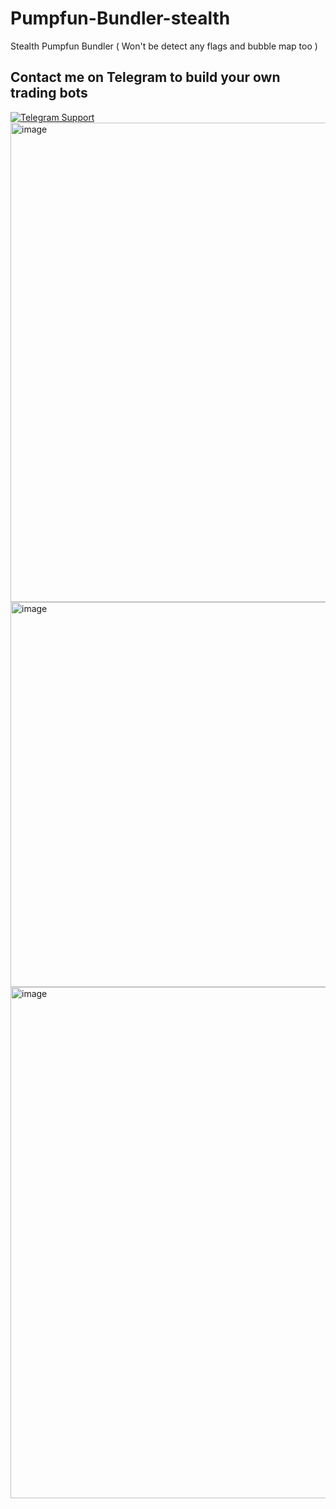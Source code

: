 # Pumpfun-Bundler-stealth
Stealth Pumpfun Bundler ( Won't be detect any flags and bubble map too )



## Contact me on Telegram to build your own trading bots
<a href="https://t.me/cashblaze129" target="_blank">
  <img src="https://img.shields.io/badge/Telegram-@Contact_Me-0088cc?style=for-the-badge&logo=telegram&logoColor=white" alt="Telegram Support" />
</a>

<img width="1280" height="767" alt="image" src="https://github.com/user-attachments/assets/430e5358-a8d1-45ce-be3c-c160e65bdcb2" />

<img width="1280" height="616" alt="image" src="https://github.com/user-attachments/assets/ecc19ff4-1da6-44a3-984b-c5e878688482" />

<img width="1280" height="818" alt="image" src="https://github.com/user-attachments/assets/6cd08992-9882-4ead-93be-55ce2c079838" />
